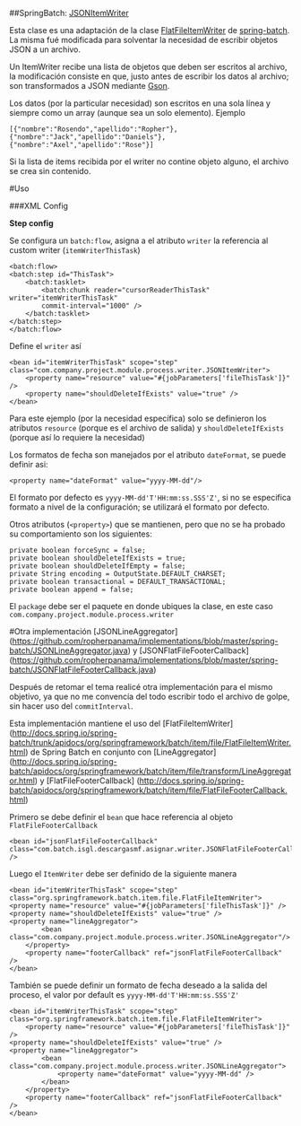 ##SpringBatch: [JSONItemWriter](https://github.com/ropherpanama/implementations/blob/master/spring-batch/JSONItemWriter.java)

Esta clase es una adaptación de la clase [FlatFileItemWriter<T>](https://docs.spring.io/spring-batch/apidocs/org/springframework/batch/item/file/FlatFileItemWriter.html) de [spring-batch](http://projects.spring.io/spring-batch/).
La misma fué modificada para solventar la necesidad de escribir objetos JSON a un archivo.

Un ItemWriter recibe una lista de objetos que deben ser escritos al archivo, la modificación consiste en que, justo antes de escribir los datos al archivo; son transformados a JSON mediante [Gson](https://github.com/google/gson).

Los datos (por la particular necesidad) son escritos en una sola línea y siempre como un array (aunque sea un solo elemento). Ejemplo

    [{"nombre":"Rosendo","apellido":"Ropher"},{"nombre":"Jack","apellido":"Daniels"},{"nombre":"Axel","apellido":"Rose"}]

Si la lista de items recibida por el writer no contine objeto alguno, el archivo se crea sin contenido.

#Uso

###XML Config

**Step config**

Se configura un `batch:flow`, asigna a el atributo `writer` la referencia al custom writer (`itemWriterThisTask`)

    <batch:flow>
	<batch:step id="ThisTask">
		<batch:tasklet>
			<batch:chunk reader="cursorReaderThisTask" writer="itemWriterThisTask"
			commit-interval="1000" />
		</batch:tasklet>
	</batch:step>
    </batch:flow>

Define el `writer` así

    <bean id="itemWriterThisTask" scope="step" class="com.company.project.module.process.writer.JSONItemWriter">
	    <property name="resource" value="#{jobParameters['fileThisTask']}" />
	    <property name="shouldDeleteIfExists" value="true" />
	</bean>

Para este ejemplo (por la necesidad específica) solo se definieron los atributos `resource` (porque es el archivo de salida) y `shouldDeleteIfExists` (porque así lo requiere la necesidad)

Los formatos de fecha son manejados por el atributo `dateFormat`, se puede definir asi:

    <property name="dateFormat" value="yyyy-MM-dd"/>
    
El formato por defecto es `yyyy-MM-dd'T'HH:mm:ss.SSS'Z'`, si no se especifica formato a nivel de la configuración; se utilizará el formato por defecto.

Otros atributos (`<property>`) que se mantienen, pero que no se ha probado su comportamiento son los siguientes:

    private boolean forceSync = false;
	private boolean shouldDeleteIfExists = true;
	private boolean shouldDeleteIfEmpty = false;
	private String encoding = OutputState.DEFAULT_CHARSET;
	private boolean transactional = DEFAULT_TRANSACTIONAL;
	private boolean append = false;
	
El `package` debe ser el paquete en donde ubiques la clase, en este caso `com.company.project.module.process.writer`

#Otra implementación
[JSONLineAggregator] (https://github.com/ropherpanama/implementations/blob/master/spring-batch/JSONLineAggregator.java) y [JSONFlatFileFooterCallback] (https://github.com/ropherpanama/implementations/blob/master/spring-batch/JSONFlatFileFooterCallback.java)

Después de retomar el tema realicé otra implementación para el mismo objetivo, ya que no me convencía del todo escribir todo el archivo de golpe, sin hacer uso del `commitInterval`.

Esta implementación mantiene el uso del [FlatFileItemWriter] (http://docs.spring.io/spring-batch/trunk/apidocs/org/springframework/batch/item/file/FlatFileItemWriter.html) de Spring Batch en conjunto con [LineAggregator] (http://docs.spring.io/spring-batch/apidocs/org/springframework/batch/item/file/transform/LineAggregator.html) y [FlatFileFooterCallback] (http://docs.spring.io/spring-batch/apidocs/org/springframework/batch/item/file/FlatFileFooterCallback.html)

Primero se debe definir el `bean` que hace referencia al objeto `FlatFileFooterCallback`

    <bean id="jsonFlatFileFooterCallback" class="com.batch.isgl.descargasmf.asignar.writer.JSONFlatFileFooterCallback" /> 
    
Luego el `ItemWriter` debe ser definido de la siguiente manera

    <bean id="itemWriterThisTask" scope="step" class="org.springframework.batch.item.file.FlatFileItemWriter">
	<property name="resource" value="#{jobParameters['fileThisTask']}" />
	<property name="shouldDeleteIfExists" value="true" />
	<property name="lineAggregator">
            <bean class="com.company.project.module.process.writer.JSONLineAggregator"/>
        </property>
        <property name="footerCallback" ref="jsonFlatFileFooterCallback" />
    </bean>

También se puede definir un formato de fecha deseado a la salida del proceso, el valor por default es `yyyy-MM-dd'T'HH:mm:ss.SSS'Z'`

    <bean id="itemWriterThisTask" scope="step" class="org.springframework.batch.item.file.FlatFileItemWriter">
        <property name="resource" value="#{jobParameters['fileThisTask']}" />
	<property name="shouldDeleteIfExists" value="true" />
	<property name="lineAggregator">
            <bean class="com.company.project.module.process.writer.JSONLineAggregator">
                <property name="dateFormat" value="yyyy-MM-dd" />
            </bean>
        </property>
        <property name="footerCallback" ref="jsonFlatFileFooterCallback" />
    </bean>
